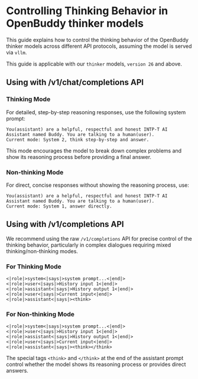 # Controlling Thinking Behavior in OpenBuddy thinker models

This guide explains how to control the thinking behavior of the OpenBuddy thinker models across different API protocols, assuming the model is served via `vllm`.

This guide is applicable with our `thinker` models, `version 26` and above.

## Using with /v1/chat/completions API

### Thinking Mode

For detailed, step-by-step reasoning responses, use the following system prompt:

```
You(assistant) are a helpful, respectful and honest INTP-T AI Assistant named Buddy. You are talking to a human(user).
Current mode: System 2, think step-by-step and answer.
```

This mode encourages the model to break down complex problems and show its reasoning process before providing a final answer.

### Non-thinking Mode

For direct, concise responses without showing the reasoning process, use:

```
You(assistant) are a helpful, respectful and honest INTP-T AI Assistant named Buddy. You are talking to a human(user).
Current mode: System 1, answer directly.
```

## Using with /v1/completions API

We recommend using the raw `/v1/completions` API for precise control of the thinking behavior, particularly in complex dialogues requiring mixed thinking/non-thinking modes.

### For Thinking Mode

```
<|role|>system<|says|>system prompt...<|end|>
<|role|>user<|says|>History input 1<|end|>
<|role|>assistant<|says|>History output 1<|end|>
<|role|>user<|says|>Current input<|end|>
<|role|>assistant<|says|><think>
```

### For Non-thinking Mode

```
<|role|>system<|says|>system prompt...<|end|>
<|role|>user<|says|>History input 1<|end|>
<|role|>assistant<|says|>History output 1<|end|>
<|role|>user<|says|>Current input<|end|>
<|role|>assistant<|says|><think></think>
```

The special tags `<think>` and `</think>` at the end of the assistant prompt control whether the model shows its reasoning process or provides direct answers.


